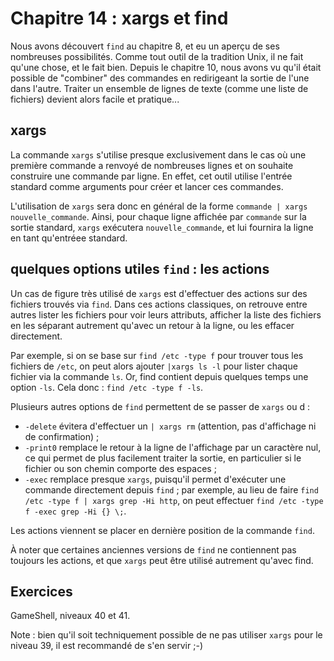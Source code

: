 # Chapitre 14 : xargs et find

Nous avons découvert `find` au chapitre 8, et eu un aperçu de ses nombreuses
possibilités. Comme tout outil de la tradition Unix, il ne fait qu'une chose,
et le fait bien. Depuis le chapitre 10, nous avons vu qu'il était possible de
"combiner" des commandes en redirigeant la sortie de l'une dans l'autre.
Traiter un ensemble de lignes de texte (comme une liste de fichiers) devient
alors facile et pratique...

## xargs

La commande `xargs` s'utilise presque exclusivement dans le cas où une première
commande a renvoyé de nombreuses lignes et on souhaite construire une commande
par ligne. En effet, cet outil utilise l'entrée standard comme arguments pour
créer et lancer ces commandes.

L'utilisation de `xargs` sera donc en général de la forme `commande | xargs
nouvelle_commande`. Ainsi, pour chaque ligne affichée par `commande` sur la
sortie standard, `xargs` exécutera `nouvelle_commande`, et lui fournira la
ligne en tant qu'entréee standard.

## quelques options utiles `find` : les actions

Un cas de figure très utilisé de `xargs` est d'effectuer des actions sur des
fichiers trouvés via `find`. Dans ces actions classiques, on retrouve entre
autres lister les fichiers pour voir leurs attributs, afficher la liste des
fichiers en les séparant autrement qu'avec un retour à la ligne, ou les effacer
directement.

Par exemple, si on se base sur `find /etc -type f` pour trouver tous les
fichiers de `/etc`, on peut alors ajouter `|xargs ls -l` pour lister chaque
fichier via la commande `ls`. Or, find contient depuis quelques temps une
option `-ls`. Cela donc : `find /etc -type f -ls`.

Plusieurs autres options de `find` permettent de se passer de `xargs` ou d :

* `-delete` évitera d'effectuer un `| xargs rm` (attention, pas d'affichage ni
  de confirmation) ;
* `-print0` remplace le retour à la ligne de l'affichage par un caractère nul,
  ce qui permet de plus facilement traiter la sortie, en particulier si le
  fichier ou son chemin comporte des espaces ;
* `-exec` remplace presque `xargs`, puisqu'il permet d'exécuter une commande
  directement depuis `find` ; par exemple, au lieu de faire `find /etc -type f
  | xargs grep -Hi http`, on peut effectuer `find /etc -type f -exec grep -Hi
  {} \;`.

Les actions viennent se placer en dernière position de la commande `find`.

À noter que certaines anciennes versions de `find` ne contiennent pas toujours
les actions, et que `xargs` peut être utilisé autrement qu'avec find.

## Exercices

GameShell, niveaux 40 et 41.

Note : bien qu'il soit techniquement possible de ne pas utiliser `xargs` pour
le niveau 39, il est recommandé de s'en servir ;-)
